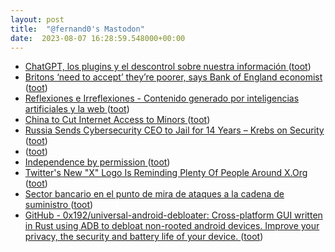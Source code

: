 ```yaml
---
layout: post
title:  "@fernand0's Mastodon"
date:  2023-08-07 16:28:59.548000+00:00
---
```

*  [ChatGPT, los plugins y el descontrol sobre nuestra información ](https://fernand0.github.io//chatGPT-plugins-exfiltracion) ([toot](https://mastodon.social/@fernand0/110849277266750016))
*  [Britons ‘need to accept’ they’re poorer, says Bank of England economist ](https://www.theguardian.com/business/2023/apr/25/britons-need-to-accept-theyre-poorer-says-bank-of-england-economis) ([toot](https://mastodon.social/@fernand0/110849249221100026))
*  [
         Reflexiones e Irreflexiones - Contenido generado por inteligencias artificiales y la web
       ](http://fernand0.blogalia.com//historias/7875) ([toot](https://mastodon.social/@fernand0/110849129500960028))
*  [China to Cut Internet Access to Minors ](https://variety.com/2023/digital/news/china-internet-access-minors-1235685825) ([toot](https://mastodon.social/@fernand0/110849068610262197))
*  [Russia Sends Cybersecurity CEO to Jail for 14 Years – Krebs on Security ](https://krebsonsecurity.com/2023/07/russia-sends-cybersecurity-ceo-to-jail-for-14-years) ([toot](https://mastodon.social/@fernand0/110848802129454473))
*  [ ](https://masto.es/@superwillyfoc) ([toot](https://mastodon.social/@fernand0/110848610399284523))
*  [Independence by permission   ](https://www.science.org/doi/full/10.1126/science.adi2430) ([toot](https://mastodon.social/@fernand0/110848504536581230))
*  [Twitter's New "X" Logo Is Reminding Plenty Of People Around X.Org ](https://www.phoronix.com/news/Twitter-X-X.Org-Logo) ([toot](https://mastodon.social/@fernand0/110848383795903003))
*  [Sector bancario en el punto de mira de ataques a la cadena de suministro ](https://unaaldia.hispasec.com/2023/07/sector-bancario-en-el-punto-de-mira-de-ataques-a-la-cadena-de-suministro.htm) ([toot](https://mastodon.social/@fernand0/110848093067899950))
*  [GitHub - 0x192/universal-android-debloater: Cross-platform GUI written in Rust using ADB to debloat non-rooted android devices. Improve your privacy, the security and battery life of your device. ](https://github.com/0x192/universal-android-debloate) ([toot](https://mastodon.social/@fernand0/110847883209454063))
